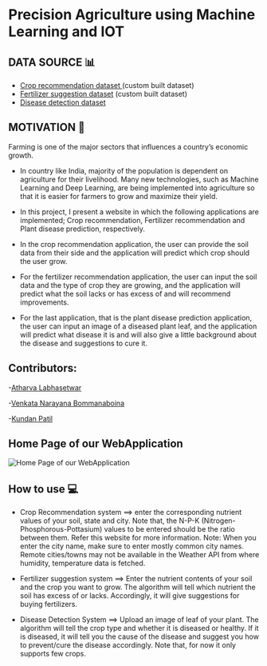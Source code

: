 # Precision Agriculture using Machine Learning and IOT

## DATA SOURCE 📊
- [Crop recommendation dataset ](https://www.kaggle.com/atharvaingle/crop-recommendation-dataset) (custom built dataset)
- [Fertilizer suggestion dataset](https://github.com/Gladiator07/Harvestify/blob/master/Data-processed/fertilizer.csv) (custom built dataset)
- [Disease detection dataset](https://www.kaggle.com/vipoooool/new-plant-diseases-dataset)

## MOTIVATION 💪
Farming is one of the major sectors that influences a country’s economic growth.

 -  In country like India, majority of the population is dependent on agriculture for their livelihood. Many new technologies, such as Machine Learning and Deep Learning, are being implemented into agriculture so that it is easier for farmers to grow and maximize their yield.

 -   In this project, I present a website in which the following applications are implemented; Crop recommendation, Fertilizer recommendation and Plant disease prediction, respectively.

 -  In the crop recommendation application, the user can provide the soil data from their side and the application will predict which crop should the user grow.

  -   For the fertilizer recommendation application, the user can input the soil data and the type of crop they are growing, and the application will predict what the soil lacks or has excess of and will recommend improvements.

  -   For the last application, that is the plant disease prediction application, the user can input an image of a diseased plant leaf, and the application will predict what disease it is and will also give a little background about the disease and suggestions to cure it.

  
## Contributors:

-[Atharva Labhasetwar](https://www.linkedin.com/in/atharva-labhasetwar)

-[Venkata Narayana Bommanaboina](https://www.linkedin.com/in/bvnarayana515739/)

-[Kundan Patil](https://www.linkedin.com/in/kundan-patil-638979199)


## Home Page of our WebApplication
![Home Page of our WebApplication](https://github.com/atharval1/precision-agriculture-using-machine-learning/blob/main/Project-docs/App-snaps/Home.png)


## How to use 💻
- Crop Recommendation system ==> enter the corresponding nutrient values of your soil, state and city. Note that, the N-P-K (Nitrogen-Phosphorous-Pottasium) values to be entered should be the ratio between them. Refer this website for more information. Note: When you enter the city name, make sure to enter mostly common city names. Remote cities/towns may not be available in the Weather API from where humidity, temperature data is fetched.

- Fertilizer suggestion system ==> Enter the nutrient contents of your soil and the crop you want to grow. The algorithm will tell which nutrient the soil has excess of or lacks. Accordingly, it will give suggestions for buying fertilizers.

- Disease Detection System ==> Upload an image of leaf of your plant. The algorithm will tell the crop type and whether it is diseased or healthy. If it is diseased, it will tell you the cause of the disease and suggest you how to prevent/cure the disease accordingly. Note that, for now it only supports few crops.


